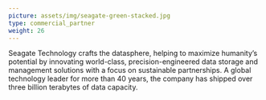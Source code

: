 ```yaml
---
picture: assets/img/seagate-green-stacked.jpg
type: commercial_partner
weight: 26
---
```


Seagate Technology crafts the datasphere, helping to maximize humanity’s potential by innovating world-class, precision-engineered data storage and management solutions with a focus on sustainable partnerships. A global technology leader for more than 40 years, the company has shipped over three billion terabytes of data capacity.
